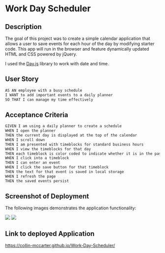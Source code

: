 # Work Day Scheduler

## Description

The goal of this project was to create a simple calendar application that allows a user to save events for each hour of the day by modifying starter code. This app will run in the browser and feature dynamically updated HTML and CSS powered by jQuery.

I used the [Day.js](https://day.js.org/en/) library to work with date and time.

## User Story

```md
AS AN employee with a busy schedule
I WANT to add important events to a daily planner
SO THAT I can manage my time effectively
```

## Acceptance Criteria

```md
GIVEN I am using a daily planner to create a schedule
WHEN I open the planner
THEN the current day is displayed at the top of the calendar
WHEN I scroll down
THEN I am presented with timeblocks for standard business hours
WHEN I view the timeblocks for that day
THEN each timeblock is color coded to indicate whether it is in the past, present, or future
WHEN I click into a timeblock
THEN I can enter an event
WHEN I click the save button for that timeblock
THEN the text for that event is saved in local storage
WHEN I refresh the page
THEN the saved events persist
```

## Screenshot of Deployment

The following images demonstrates the application functionality:

<image src="./Assets/Screenshot 1.png" style="max-width: 500px">
<image src="./Assets/Screenshot 2.png" style="max-width: 500px">

## Link to deployed Application

https://collin-mccarter.github.io/Work-Day-Scheduler/
